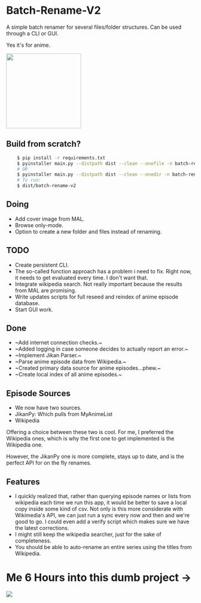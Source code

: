 # Batch-Rename-V2

A simple batch renamer for several files/folder structures. Can be used through a CLI or GUI.

Yes it's for anime.

<img height="200px" src="https://www.pngkit.com/png/detail/294-2943980_7639058-thumbs-up-anime-meme.png">


## Build from scratch?
```bash
    $ pip install -r requirements.txt
    $ pyinstaller main.py --distpath dist --clean --onefile -n batch-rename-v2
    # OR
    $ pyinstaller main.py --distpath dist --clean --onedir -n batch-rename-v2
    # To run:
    $ dist/batch-rename-v2
```

## Doing
- Add cover image from MAL.
- Browse only-mode.
- Option to create a new folder and files instead of renaming.

## TODO
- Create persistent CLI.
- The so-called function approach has a problem i need to fix. Right now, it needs to get evaluated every time. I don't want that.
- Integrate wikipedia search. Not really important because the results from MAL are promising.
- Write updates scripts for full reseed and reindex of anime episode database.
- Start GUI work.

## Done
- ~Add internet connection checks.~
- ~Added logging in case someone decides to actually report an error.~
- ~Implement Jikan Parser.~
- ~Parse anime episode data from Wikipedia.~
- ~Created primary data source for anime episodes...phew.~
- ~Create local index of all anime episodes.~

## Episode Sources
- We now have two sources.
- JikanPy: Which pulls from MyAnimeList
- Wikipedia

Offering a choice between these two is cool. For me, I preferred the Wikipedia ones, which is why the first one to get implemented is the Wikipedia one.

However, the JikanPy one is more complete, stays up to date, and is the perfect API for on the fly renames.

## Features
- I quickly realized that, rather than querying episode names or lists from wikipedia each time we run this app, it would be better to save a local copy inside some kind of csv. Not only is this more considerate with Wikimedia's API, we can just run a sync every now and then and we're good to go. I could even add a verify script which makes sure we have the latest corrections.
- I might still keep the wikipedia searcher, just for the sake of completeness.
- You should be able to auto-rename an entire series using the titles from Wikipedia.

# Me 6 Hours into this dumb project ->
<img src="https://i.ytimg.com/vi/jtTBYMvLBbw/maxresdefault.jpg">